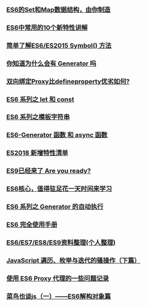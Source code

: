 ### [ES6的Set和Map数据结构，由你制造](https://juejin.im/post/5acc57eff265da237f1e9f7c)
### [ES6中常用的10个新特性讲解](https://juejin.im/post/5b1d1fd6f265da6e410e137c)
### [简单了解ES6/ES2015 Symbol() 方法](http://www.zhangxinxu.com/wordpress/2018/04/known-es6-symbol-function/)
### [你知道为什么会有 Generator 吗](https://juejin.im/post/5adae8246fb9a07aa541e150)
### [双向绑定Proxy比defineproperty优劣如何?](https://juejin.im/post/5acd0c8a6fb9a028da7cdfaf)
### [ES6 系列之 let 和 const](https://juejin.im/post/5b0238f66fb9a07aca7a74ba#comment)
### [ES6 系列之模板字符串](https://juejin.im/post/5b0e2e1cf265da08e12f11fd)
### [ES6-Generator 函数 和 async 函数](https://juejin.im/post/5b1751d551882513756f0bdc)
### [ES2018 新增特性清单](https://juejin.im/post/5b353534f265da595f0d3f7e)
### [ES9已经来了 Are you ready?](https://juejin.im/post/5b685ed1e51d4533f52859e8)
### [ES6核心，值得驻足花一天时间来学习](https://juejin.im/post/5b6d6f8ae51d453509566974#heading-25)
### [ES6 系列之 Generator 的自动执行](https://juejin.im/post/5bc88f4ef265da0af1617162)
### [ES6 完全使用手册](https://juejin.im/post/5bfe05505188252098022400#heading-52)
### [ES6/ES7/ES8/ES9资料整理(个人整理)](https://juejin.im/post/5c02b106f265da61764aa0c1#heading-0)
### [JavaScript 遍历、枚举与迭代的骚操作（下篇）](https://juejin.im/post/5c07b764e51d450c457199f9)
### [使用 ES6 Proxy 代理的一些问题记录](https://juejin.im/post/5c064a0ae51d451dce59ceed)
### [菜鸟也谈js（一）——ES6解构对象篇](https://juejin.im/post/5c0b1aaa6fb9a049c30b0ee5)
